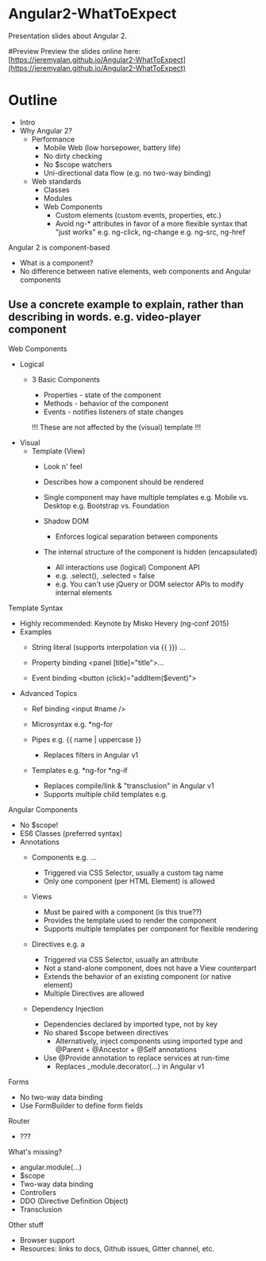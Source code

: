 # Angular2-WhatToExpect
Presentation slides about Angular 2.

#Preview
Preview the slides online here: [https://jeremyalan.github.io/Angular2-WhatToExpect](https://jeremyalan.github.io/Angular2-WhatToExpect)

# Outline
* Intro
* Why Angular 2?
  * Performance
    * Mobile Web (low horsepower, battery life)
    * No dirty checking
    * No $scope watchers
    * Uni-directional data flow (e.g. no two-way binding)
  * Web standards
    * Classes
    * Modules
    * Web Components
      * Custom elements (custom events, properties, etc.)
      * Avoid ng-* attributes in favor of a more flexible syntax that "just works"
        e.g. ng-click, ng-change
        e.g. ng-src, ng-href

Angular 2 is component-based
 - What is a component?
 - No difference between native elements, web components and Angular components

## Use a concrete example to explain, rather than describing in words. e.g. video-player component
Web Components
  * Logical 
    * 3 Basic Components
	  * Properties - state of the component
	  * Methods - behavior of the component
	  * Events - notifies listeners of state changes
	  
	  !!! These are not affected by the (visual) template !!! 
  * Visual
    * Template (View)
	  * Look n' feel
	  * Describes how a component should be rendered
	  * Single component may have multiple templates
	    e.g. Mobile vs. Desktop
  		e.g. Bootstrap vs. Foundation
	  
	  * Shadow DOM
	    * Enforces logical separation between components
      * The internal structure of the component is hidden (encapsulated)
		  * All interactions use (logical) Component API
        * e.g. .select(), .selected = false
        * e.g. You can't use jQuery or DOM selector APIs to modify internal elements

Template Syntax
  * Highly recommended: Keynote by Misko Hevery (ng-conf 2015)
  * Examples
    * String literal (supports interpolation via {{ }})
      <panel title="Hello {{ name }}!">...</panel>
      
    * Property binding
      <panel [title]="title">...</panel>
      
    * Event binding
      <button (click)="addItem($event)"></button>
  * Advanced Topics
    * Ref binding
      <input #name />
    
    * Microsyntax
      e.g. *ng-for
    * Pipes
      e.g. {{ name | uppercase }}
      
      * Replaces filters in Angular v1

    * Templates
      e.g. *ng-for *ng-if
      
      * Replaces compile/link & "transclusion" in Angular v1
      * Supports multiple child templates
        e.g. <content select="[head]"></content>

Angular Components
  * No $scope!
  * ES6 Classes (preferred syntax)
  * Annotations
    * Components
      e.g. <panel title="My Profile">...</panel>
      
      * Triggered via CSS Selector, usually a custom tag name
      * Only one component (per HTML Element) is allowed
    * Views
      * Must be paired with a component (is this true??)
      * Provides the template used to render the component
      * Supports multiple templates per component for flexible rendering
    * Directives
      e.g. <i class="icon-help" tooltip="Click here to learn more"></i>
      a
      * Triggered via CSS Selector, usually an attribute
      * Not a stand-alone component, does not have a View counterpart
      * Extends the behavior of an existing component (or native element)
      * Multiple Directives are allowed
    * Dependency Injection
      * Dependencies declared by imported type, not by key
      * No shared $scope between directives
        * Alternatively, inject components using imported type and @Parent + @Ancestor + @Self annotations
      * Use @Provide annotation to replace services at run-time
        * Replaces _module.decorator(...) in Angular v1

Forms
  * No two-way data binding
  * Use FormBuilder to define form fields

Router
  * ???

What's missing?
  * angular.module(...)
  * $scope
  * Two-way data binding
  * Controllers
  * DDO (Directive Definition Object)
  * Transclusion



Other stuff
  * Browser support
  * Resources: links to docs, Github issues, Gitter channel, etc.